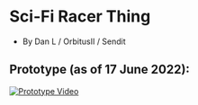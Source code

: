 # Sci-Fi Racer Thing
- By Dan L / OrbitusII / Sendit

## Prototype (as of 17 June 2022):
[![Prototype Video](https://img.youtube.com/vi/64c-aWp8i8A/maxresdefault.jpg)](https://www.youtube.com/watch?v=64c-aWp8i8A)
